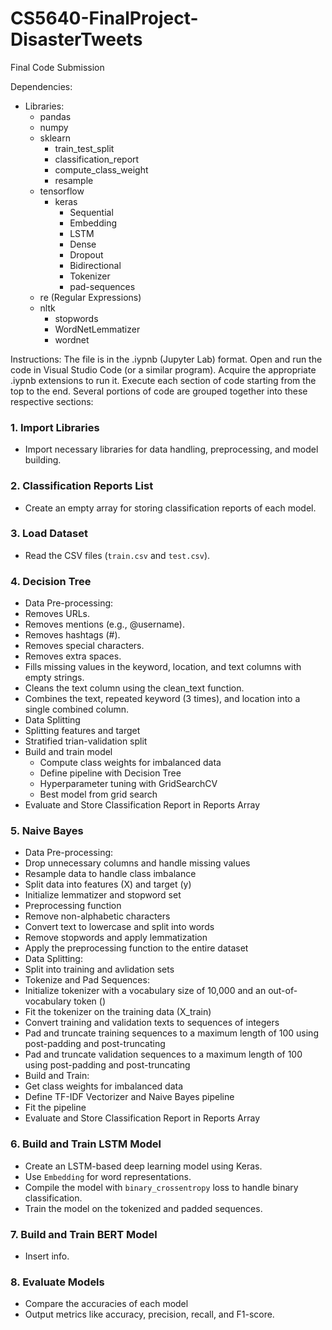 # CS5640-FinalProject-DisasterTweets
Final Code Submission

Dependencies:
- Libraries:
  - pandas
  - numpy
  - sklearn
    - train_test_split
    - classification_report
    - compute_class_weight
    - resample
  - tensorflow
    - keras
      - Sequential
      - Embedding
      - LSTM
      - Dense
      - Dropout
      - Bidirectional
      - Tokenizer
      - pad-sequences
  - re (Regular Expressions)
  - nltk
    - stopwords
    - WordNetLemmatizer
    - wordnet

Instructions: 
The file is in the .iypnb (Jupyter Lab) format. Open and run the code in Visual Studio Code (or a similar program). Acquire the appropriate .iypnb extensions to run it. 
Execute each section of code starting from the top to the end. 
Several portions of code are grouped together into these respective sections: 

### 1. **Import Libraries**
- Import necessary libraries for data handling, preprocessing, and model building.

### 2. **Classification Reports List**
- Create an empty array for storing classification reports of each model. 

### 3. **Load Dataset**
- Read the CSV files (`train.csv` and `test.csv`).

### 4. **Decision Tree**
- Data Pre-processing:
 - Removes URLs.
 - Removes mentions (e.g., @username).
 - Removes hashtags (#).
 - Removes special characters.
 - Removes extra spaces.
 - Fills missing values in the keyword, location, and text columns with empty strings.
 - Cleans the text column using the clean_text function.
 - Combines the text, repeated keyword (3 times), and location into a single combined column.
- Data Splitting
 - Splitting features and target
 - Stratified trian-validation split
- Build and train model
  - Compute class weights for imbalanced data  
  - Define pipeline with Decision Tree  
  - Hyperparameter tuning with GridSearchCV  
  - Best model from grid search
- Evaluate and Store Classification Report in Reports Array

### 5. **Naive Bayes**
- Data Pre-processing:
 - Drop unnecessary columns and handle missing values
 - Resample data to handle class imbalance
 - Split data into features (X) and target (y)
 - Initialize lemmatizer and stopword set
 - Preprocessing function
 - Remove non-alphabetic characters
 - Convert text to lowercase and split into words
 - Remove stopwords and apply lemmatization
 - Apply the preprocessing function to the entire dataset
- Data Splitting:
 - Split into training and avlidation sets
- Tokenize and Pad Sequences:
 - Initialize tokenizer with a vocabulary size of 10,000 and an out-of-vocabulary token (<OOV>)
 - Fit the tokenizer on the training data (X_train)
 - Convert training and validation texts to sequences of integers
 - Pad and truncate training sequences to a maximum length of 100 using post-padding and post-truncating
 - Pad and truncate validation sequences to a maximum length of 100 using post-padding and post-truncating
- Build and Train:
 - Get class weights for imbalanced data
 - Define TF-IDF Vectorizer and Naive Bayes pipeline
 - Fit the pipeline
- Evaluate and Store Classification Report in Reports Array

### 6. **Build and Train LSTM Model**
- Create an LSTM-based deep learning model using Keras.
- Use `Embedding` for word representations.
- Compile the model with `binary_crossentropy` loss to handle binary classification.
- Train the model on the tokenized and padded sequences.

### 7. **Build and Train BERT Model**
- Insert info. 

### 8. **Evaluate Models**
- Compare the accuracies of each model
- Output metrics like accuracy, precision, recall, and F1-score.

